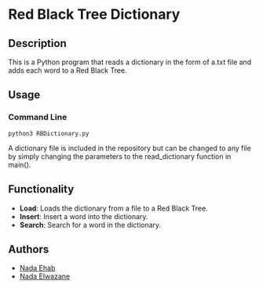 # Red Black Tree Dictionary
## Description
This is a Python program that reads a dictionary in the form of a.txt file and adds each word to a Red Black Tree.
## Usage
### Command Line
```
python3 RBDictionary.py 
```
A dictionary file is included in the repository but can be changed to any file by simply changing the parameters to the read_dictionary function in main().

## Functionality
- **Load**: Loads the dictionary from a file to a Red Black Tree.
- **Insert**: Insert a word into the dictionary.
- **Search**: Search for a word in the dictionary.

## Authors
- [Nada Ehab](github.com/nadaehab31)
- [Nada Elwazane](github.com/nadatelwazane)